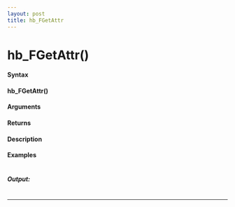 ```yaml
---
layout: post
title: hb_FGetAttr
---
```


# hb_FGetAttr()


#### Syntax

#### hb_FGetAttr()

#### Arguments

#### Returns

#### Description

#### Examples

```

```

##### Output:

```

```

---